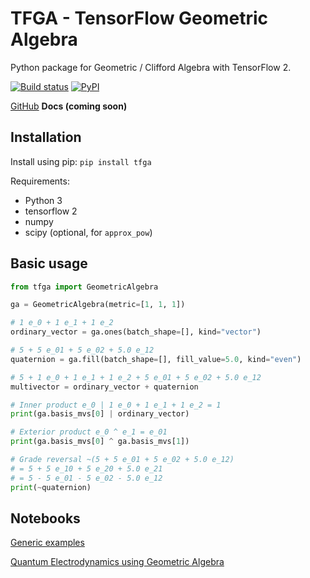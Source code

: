# TFGA - TensorFlow Geometric Algebra
Python package for Geometric / Clifford Algebra with TensorFlow 2.

[![Build status](https://github.com/RobinKa/tfga/workflows/pypi-publish/badge.svg)](https://github.com/RobinKa/tfga/actions) [![PyPI](https://badge.fury.io/py/tfga.svg)](https://badge.fury.io/py/tfga)

[GitHub](https://github.com/RobinKa/tfga) **Docs (coming soon)**

## Installation
Install using pip: `pip install tfga`

Requirements:
- Python 3
- tensorflow 2
- numpy
- scipy (optional, for `approx_pow`)

## Basic usage
```python
from tfga import GeometricAlgebra

ga = GeometricAlgebra(metric=[1, 1, 1])

# 1 e_0 + 1 e_1 + 1 e_2
ordinary_vector = ga.ones(batch_shape=[], kind="vector")

# 5 + 5 e_01 + 5 e_02 + 5.0 e_12
quaternion = ga.fill(batch_shape=[], fill_value=5.0, kind="even")

# 5 + 1 e_0 + 1 e_1 + 1 e_2 + 5 e_01 + 5 e_02 + 5.0 e_12
multivector = ordinary_vector + quaternion

# Inner product e_0 | 1 e_0 + 1 e_1 + 1 e_2 = 1
print(ga.basis_mvs[0] | ordinary_vector)

# Exterior product e_0 ^ e_1 = e_01
print(ga.basis_mvs[0] ^ ga.basis_mvs[1])

# Grade reversal ~(5 + 5 e_01 + 5 e_02 + 5.0 e_12)
# = 5 + 5 e_10 + 5 e_20 + 5.0 e_21
# = 5 - 5 e_01 - 5 e_02 - 5.0 e_12
print(~quaternion)
```

## Notebooks
[Generic examples](notebooks/tfga.ipynb)

[Quantum Electrodynamics using Geometric Algebra](notebooks/qed.ipynb)